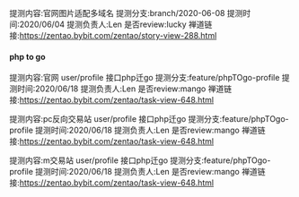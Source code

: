 提测内容:官网图片适配多域名
提测分支:branch/2020-06-08
提测时间:2020/06/04
提测负责人:Len
是否review:lucky
禅道链接:https://zentao.bybit.com/zentao/story-view-288.html

#### php to go
提测内容:官网 user/profile 接口php迁go
提测分支:feature/phpTOgo-profile
提测时间:2020/06/18
提测负责人:Len
是否review:mango
禅道链接:https://zentao.bybit.com/zentao/task-view-648.html

提测内容:pc反向交易站 user/profile 接口php迁go
提测分支:feature/phpTOgo-profile
提测时间:2020/06/18
提测负责人:Len
是否review:mango
禅道链接:https://zentao.bybit.com/zentao/task-view-648.html

提测内容:m交易站 user/profile 接口php迁go
提测分支:feature/phpTOgo-profile
提测时间:2020/06/18
提测负责人:Len
是否review:mango
禅道链接:https://zentao.bybit.com/zentao/task-view-648.html